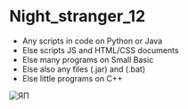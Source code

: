 # Night_stranger_12
+ Any scripts in code on Python or Java
+ Else scripts JS and HTML/CSS documents
+ Else many programs on Small Basic 
+ Else also any files (.jar) and (.bat)
+ Else little programs on C++


![ЯП](https://miro.medium.com/max/1600/1*bfk3g_zHc6Bm_g_Iy_pzjQ.jpeg)
